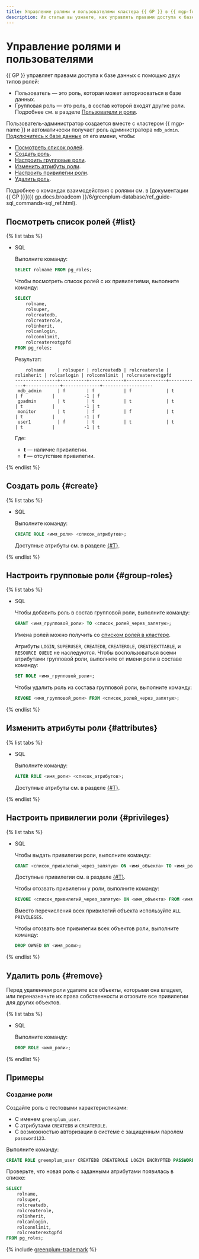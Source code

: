 ```yaml
---
title: Управление ролями и пользователями кластера {{ GP }} в {{ mgp-full-name }}
description: Из статьи вы узнаете, как управлять правами доступа к базе данных, просматривать, создавать, настраивать и удалять роли.
---
```


# Управление ролями и пользователями

{{ GP }} управляет правами доступа к базе данных с помощью двух типов ролей:

* Пользователь — это роль, которая может авторизоваться в базе данных.
* Групповая роль — это роль, в состав которой входят другие роли.
​
​Подробнее см. в разделе [Пользователи и роли](../concepts/cluster-users.md).

Пользователь-администратор создается вместе с кластером {{ mgp-name }} и автоматически получает роль администратора `mdb_admin`. [Подключитесь к базе данных](connect.md) от его имени, чтобы:

* [Посмотреть список ролей](#list).
* [Создать роль](#create).
* [Настроить групповые роли](#group-roles).
* [Изменить атрибуты роли](#attributes).
* [Настроить привилегии роли](#privileges).
* [Удалить роль](#remove).

Подробнее о командах взаимодействия с ролями см. в [документации {{ GP }}]({{ gp.docs.broadcom }}/6/greenplum-database/ref_guide-sql_commands-sql_ref.html).

## Посмотреть список ролей {#list}

{% list tabs %}

* SQL

    Выполните команду:

    ```sql
    SELECT rolname FROM pg_roles;
    ```

    Чтобы посмотреть список ролей с их привилегиями, выполните команду:

    ```sql
    SELECT
        rolname,
        rolsuper,
        rolcreatedb,
        rolcreaterole,
        rolinherit,
        rolcanlogin,
        rolconnlimit,
        rolcreaterextgpfd
    FROM pg_roles;
    ```

    Результат:

    ```text
        rolname     | rolsuper | rolcreatedb | rolcreaterole | rolinherit | rolcanlogin | rolconnlimit | rolcreaterextgpfd
    ----------------+----------+-------------+---------------+------------+-------------+--------------+-------------------
     mdb_admin      | f        | f           | f             | t          | f           |           -1 | f
     gpadmin        | t        | t           | t             | t          | t           |           -1 | t
     monitor        | t        | f           | f             | t          | t           |           -1 | f
     user1          | f        | t           | t             | t          | t           |           -1 | t
    ```

    Где:

    * **t** — наличие привилегии.
    * **f** — отсутствие привилегии.

{% endlist %}

## Создать роль {#create}

{% list tabs %}

* SQL

    Выполните команду:

    ```sql
    CREATE ROLE <имя_роли> <список_атрибутов>;
    ```

    Доступные атрибуты см. в разделе [{#T}](../concepts/cluster-users.md#attributes).

{% endlist %}

## Настроить групповые роли {#group-roles}

{% list tabs %}

* SQL

    Чтобы добавить роль в состав групповой роли, выполните команду:

    ```sql
    GRANT <имя_групповой_роли> TO <список_ролей_через_запятую>;
    ```

    Имена ролей можно получить со [списком ролей в кластере](#list).

    Атрибуты `LOGIN`, `SUPERUSER`, `CREATEDB`, `CREATEROLE`, `CREATEEXTTABLE`, и `RESOURCE QUEUE` не наследуются. Чтобы воспользоваться всеми атрибутами групповой роли, выполните от имени роли в составе команду:

    ```sql
    SET ROLE <имя_групповой_роли>;
    ```

    Чтобы удалить роль из состава групповой роли, выполните команду:

    ```sql
    REVOKE <имя_групповой_роли> FROM <список_ролей_через_запятую>;
    ```

{% endlist %}

## Изменить атрибуты роли {#attributes}

{% list tabs %}

* SQL

    Выполните команду:

    ```sql
    ALTER ROLE <имя_роли> <список_атрибутов>;
    ```

    Доступные атрибуты см. в разделе [{#T}](../concepts/cluster-users.md#attributes).

{% endlist %}

## Настроить привилегии роли {#privileges}

{% list tabs %}

* SQL

    Чтобы выдать привилегии роли, выполните команду:

    ```sql
    GRANT <список_привилегий_через_запятую> ON <имя_объекта> TO <имя_роли>;
    ```

    Доступные привилегии см. в разделе [{#T}](../concepts/cluster-users.md#privileges).

    Чтобы отозвать привилегии у роли, выполните команду:

    ```sql
    REVOKE <список_привилегий_через_запятую> ON <имя_объекта> FROM <имя_роли>;
    ```

    Вместо перечисления всех привилегий объекта используйте `ALL PRIVILEGES`.

    Чтобы отозвать все привилегии всех объектов роли, выполните команду:

    ```sql
    DROP OWNED BY <имя_роли>;
    ```

{% endlist %}

## Удалить роль {#remove}

Перед удалением роли удалите все объекты, которыми она владеет, или переназначьте их права собственности и отзовите все привилегии для других объектов.

{% list tabs %}

* SQL

    Выполните команду:

    ```sql
    DROP ROLE <имя_роли>;
    ```

{% endlist %}

## Примеры

### Создание роли

Создайте роль с тестовыми характеристиками:

* С именем `greenplum_user`.
* С атрибутами `CREATEDB` и `CREATEROLE`.
* С возможностью авторизации в системе с защищенным паролем `password123`.

Выполните команду:

```sql
CREATE ROLE greenplum_user CREATEDB CREATEROLE LOGIN ENCRYPTED PASSWORD 'password123';
```

Проверьте, что новая роль с заданными атрибутами появилась в списке:

```sql
SELECT
    rolname,
    rolsuper,
    rolcreatedb,
    rolcreaterole,
    rolinherit,
    rolcanlogin,
    rolconnlimit,
    rolcreaterextgpfd
FROM pg_roles;
```

{% include [greenplum-trademark](../../_includes/mdb/mgp/trademark.md) %}

